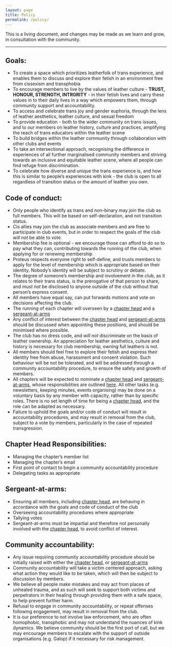 ```yaml
---
layout: page
title: Policy
permalink: /policy/
---
```


This is a living document, and changes may be made as we learn and grow, in consultation with the community.

---

## Goals:

- To create a space which prioritizes leatherfolk of trans experience, and enables them to discuss and explore their fetish in an environment free from cissexism and transphobia
- To encourage members to live by the values of leather culture - **TRUST, HONOUR, STRENGTH, INTRGRITY** - in their fetish lives and carry these values in to their daily lives in a way which empowers them, through community support and accountability.
- To access and celebrate trans joy and gender euphoria, through the lens of leather aesthetics, leather culture, and sexual freedom
- To provide education - both to the wider community on trans issues, and to our members on leather history, culture and practices, amplifying the reach of trans educators within the leather scene
- To build bridges within the leather community through collaboration with other clubs and events
- To take an intersectional approach, recognising the difference in experiences of all further marginalised community members and striving towards an inclusive and equitable leather scene, where all people can find refuge from discrimination.
- To celebrate how diverse and unique the trans experience is, and how this is similar to people’s experiences with kink - the club is open to all regardless of transition status or the amount of leather you own.

## Code of conduct:

- Only people who identify as trans and non-binary may join the club as full members. This will be based on self-declaration, and not transition status.
- Cis allies may join the club as associate members and are free to participate in club events, but in order to respect the goals of the club *will not* be able to vote.
- Membership fee is optional - we encourage those can afford to do so to pay what they can, contributing towards the running of the club, when applying for or renewing membership
- Proteus respects everyone right to self-define, and trusts members to apply for the level of membership which is appropriate based on their identity. Nobody’s identity will be subject to scrutiny or debate.  
- The degree of someone’s membership and involvement in the club, as it relates to their trans status, is the prerogative of that person to share, and *must not* be disclosed to anyone outside of the club without that person’s express consent.
- All members have equal say, can put forwards motions and vote on decisions affecting the club.
- The running of each chapter will overseen by a [chapter head](#chapter-head-responsibilities) and a [sergeant-at-arms](#sergeant-at-arms)
- Any conflict of interest between the [chapter head](#chapter-head-responsibilities) and [sergeant-at-arms](#sergeant-at-arms) should be discussed when appointing these positions, and should be minimised where possible.
- The club has no dress code, and *will not* discriminate on the basis of leather ownership. An appreciation for leather aesthetics, culture and history is necessary for club membership, owning full leathers is not.
- All members should feel free to explore their fetish and express their identity free from abuse, harassment and consent violation. Such behaviour will be not be tolerated, and will be addressed through a community accountability procedure, to ensure the safety and growth of members.
- All chapters will be expected to nominate a [chapter head](#chapter-head-responsibilities) and [sergeant-at-arms](#sergeant-at-arms), whose responsibilities are outlined [here](#sergeant-at-arms). All other tasks (e.g. newsletters, keeping minutes, events organising) may be done on a voluntary basis by any member with capacity, rather than by specific roles. There is no set length of time for being a [chapter head](#chapter-head-responsibilities), and the role can be adapted as necessary.
- Failure to uphold the goals and/or code of conduct will result in accountability procedures, and may result in removal from the club, subject to a vote by members, particularly in the case of repeated transgression.

## Chapter Head Responsibilities:

- Managing the chapter’s member list
- Managing the chapter’s email
- First point of contact to begin a community accountability procedure
- Delegating tasks as appropriate

## Sergeant-at-arms:

- Ensuring all members, including [chapter head](#chapter-head-responsibilities), are behaving in accordance with the goals and code of conduct of the club
- Overseeing accountability procedures where appropriate
- Tallying votes
- Sergeant-at-arms must be impartial and therefore not personally involved with the [chapter head](#chapter-head-responsibilities), to avoid conflict of interest.

## Community accountability:

- Any issue requiring community accountability procedure should be initially raised with either the [chapter head](#chapter-head-responsibilities), or [sergeant-at-arms](#sergeant-at-arms)
- Community accountability will take a victim centered approach, asking what action they would like to be taken, which will then be subject to discussion by members.
- We believe all people make mistakes and may act from places of unhealed trauma, and as such will seek to support both victims and perpetrators in their healing through providing them with a safe space, to help prevent further harm.
- Refusal to engage in community accountability, or repeat offenses following engagement, may result in removal from the club.
- It is our preference to not involve law enforcement, who are often homophobic, transphobic and may not understand the nuances of kink dynamics. We believe community should be the first port of call, but we may encourage members to escalate with the support of outside organisations (e.g. Galop) if it necessary for risk management.
